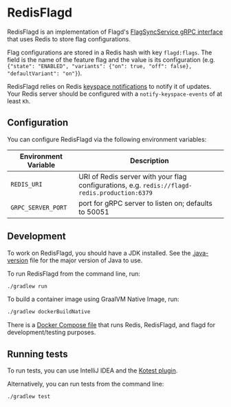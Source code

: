 # RedisFlagd

RedisFlagd is an implementation of Flagd's [FlagSyncService gRPC interface](https://github.com/open-feature/flagd-schemas/blob/main/protobuf/flagd/sync/v1/sync.proto) that uses Redis to store flag configurations.

Flag configurations are stored in a Redis hash with key `flagd:flags`. The field is the name of the feature flag and the value is its configuration (e.g. `{"state": "ENABLED", "variants": {"on": true, "off": false}, "defaultVariant": "on"}`).

RedisFlagd relies on Redis [keyspace notifications](https://redis.io/docs/manual/keyspace-notifications/) to notify it of updates. Your Redis server should be configured with a `notify-keyspace-events` of at least `Kh`.

## Configuration

You can configure RedisFlagd via the following environment variables:

| Environment Variable | Description |
| --- | --- |
| `REDIS_URI` | URI of Redis server with your flag configurations, e.g. `redis://flagd-redis.production:6379` |
| `GRPC_SERVER_PORT` | port for gRPC server to listen on; defaults to 50051 |

## Development

To work on RedisFlagd, you should have a JDK installed. See the [.java-version](.java-version) file for the major version of Java to use.

To run RedisFlagd from the command line, run:
```sh
./gradlew run
```

To build a container image using GraalVM Native Image, run:
```sh
./gradlew dockerBuildNative
```

There is a [Docker Compose file](compose.yaml) that runs Redis, RedisFlagd, and flagd for development/testing purposes.

## Running tests

To run tests, you can use IntelliJ IDEA and the [Kotest plugin](https://plugins.jetbrains.com/plugin/14080-kotest).

Alternatively, you can run tests from the command line:
```sh
./gradlew test
```
